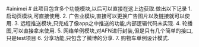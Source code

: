#ainimei
    # 此项目包含多个功能模块,以后可以直接在这上边获取.做出以下记录
    1. 启动页模块,可直接使用.
    2. 广告业模块,直接可以更换广告图片以及链接就可以使用.
    3. 远程推送模块,只完成了像app之中推送的功能,内部逻辑代码未实现.
    4. 轮播图,可以直接拿来使用.
    5. 网络单例模块,对AFN进行封装,但是只有几个简单的接口,只是test项目
    6. 分享功能,只包含了微博的分享.
    7. 购物车单例设计模式.
    
    
